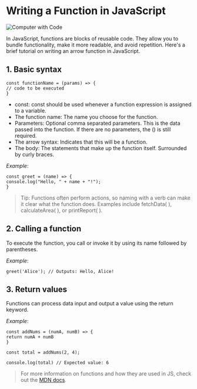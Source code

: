 # Writing a Function in JavaScript

![Computer with Code](https://images.unsplash.com/photo-1587620962725-abab7fe55159?auto=format&fit=crop&q=80&w=1631&ixlib=rb-4.0.3&ixid=M3wxMjA3fDB8MHxwaG90by1wYWdlfHx8fGVufDB8fHx8fA%3D%3D)

In JavaScript, functions are blocks of reusable code. They allow you to bundle functionality, make it more readable, and avoid repetition. Here's a brief tutorial on writing an arrow function in JavaScript.

## 1. Basic syntax

```
const functionName = (params) => {
// code to be executed
}
```

- const: const should be used whenever a function expression is assigned to a variable.
- The function name: The name you choose for the function.
- Parameters: Optional comma separated parameters. This is the data passed into the function. If there are no parameters, the () is still required.
- The arrow syntax: Indicates that this will be a function.
- The body: The statements that make up the function itself. Surrounded by curly braces.

_Example_:

```
const greet = (name) => {
console.log("Hello, " + name + "!");
}
```

> Tip: Functions often perform actions, so naming with a verb can make it clear what the function does. Examples include fetchData( ), calculateArea( ), or printReport( ).

## 2. Calling a function

To execute the function, you call or invoke it by using its name followed by parentheses.

_Example_:

```
greet('Alice'); // Outputs: Hello, Alice!
```

## 3. Return values

Functions can process data input and output a value using the return keyword.

_Example_:

```
const addNums = (numA, numB) => {
return numA + numB
}

const total = addNums(2, 4);

console.log(total) // Expected value: 6
```

> For more information on functions and how they are used in JS, check out the [MDN docs](https://developer.mozilla.org/en-US/docs/Web/JavaScript/Guide/Functions).
